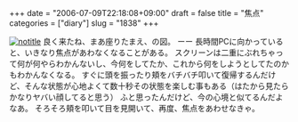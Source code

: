 +++
date = "2006-07-09T22:18:08+09:00"
draft = false
title = "焦点"
categories = ["diary"]
slug = "1838"
+++

<a href="http://www.flickr.com/photos/h-b-k-r/184878696/" target="_blank"><img src="http://static.flickr.com/78/184878696_3e58f9b876.jpg" class="photoen" alt="notitle"  /></a>
良く来たね、まあ座りたまえ、の図。
ーー
長時間PCに向かっていると、いきなり焦点があわなくなることがある。
スクリーンは二重にぶれちゃって何が何やらわかんないし、今何をしてたか、これから何をしようとしてたのかもわかんなくなる。
すぐに頭を振ったり頬をバチバチ叩いて復帰するんだけど、そんな状態が心地よくて数十秒その状態を楽しむ事もある（はたから見たらかなりヤバい顔してると思う）
ふと思ったんだけど、今の心境と似てるんだよなあ。
そろそろ頬を叩いて目を見開いて、再度、焦点をあわせなきゃ。
